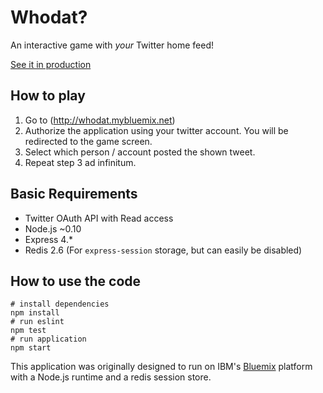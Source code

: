 Whodat?
=======

An interactive game with *your* Twitter home feed!

[See it in production](http://whodat.mybluemix.net)

How to play
-----------
 1. Go to (http://whodat.mybluemix.net)
 2. Authorize the application using your twitter account. You will be redirected to the game screen.
 3. Select which person / account posted the shown tweet.
 4. Repeat step 3 ad infinitum.

Basic Requirements
------------------
 - Twitter OAuth API with Read access
 - Node.js ~0.10
 - Express 4.*
 - Redis 2.6 (For `express-session` storage, but can easily be disabled)
 
How to use the code
----------
```shell
# install dependencies
npm install
# run eslint
npm test
# run application
npm start
```
 
This application was originally designed to run on IBM's [Bluemix](http://bluemix.net) platform with a Node.js runtime and a redis session store.
